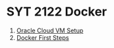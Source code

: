 # SYT 2122 Docker

1. [Oracle Cloud VM Setup](ora-vm-setup.md)
2. [Docker First Steps](docker-how-to.md)